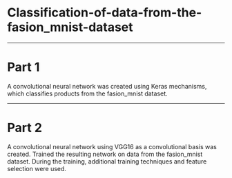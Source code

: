 # Classification-of-data-from-the-fasion_mnist-dataset


--------

# Part 1
A convolutional neural network was created using Keras mechanisms, which classifies products from the fasion_mnist dataset.

--------

# Part 2
A convolutional neural network using VGG16 as a convolutional basis was created.
Trained the resulting network on data from the fasion_mnist dataset. During the training, additional training techniques and feature selection were used.
